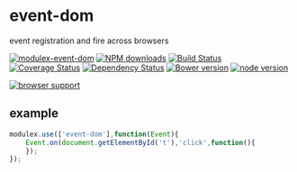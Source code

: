 # event-dom

event registration and fire across browsers

[![modulex-event-dom](https://nodei.co/npm/modulex-event-dom.png)](https://npmjs.org/package/modulex-event-dom)
[![NPM downloads](http://img.shields.io/npm/dm/modulex-event-dom.svg)](https://npmjs.org/package/modulex-event-dom)
[![Build Status](https://secure.travis-ci.org/kissyteam/event-dom.png?branch=master)](https://travis-ci.org/kissyteam/event-dom)
[![Coverage Status](https://img.shields.io/coveralls/kissyteam/event-dom.svg)](https://coveralls.io/r/kissyteam/event-dom?branch=master)
[![Dependency Status](https://gemnasium.com/kissyteam/event-dom.png)](https://gemnasium.com/kissyteam/event-dom)
[![Bower version](https://badge.fury.io/bo/modulex-event-dom.svg)](http://badge.fury.io/bo/modulex-event-dom)
[![node version](https://img.shields.io/badge/node.js-%3E=_0.10-green.svg?style=flat-square)](http://nodejs.org/download/)

[![browser support](https://ci.testling.com/kissyteam/event-dom.png)](https://ci.testling.com/kissyteam/event-dom)

## example

```javascript
modulex.use(['event-dom'],function(Event){
    Event.on(document.getElementById('t'),'click',function(){
    });
});
```